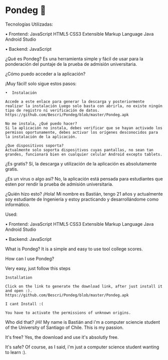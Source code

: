 # Pondeg 📑️

Tecnologías Utilizadas:

• Frontend: JavaScript HTML5 CSS3 Extensible Markup Language Java Android Studio

• Backend: JavaScript

¿Qué es Pondeg? Es una herramienta simple y fácil de usar para la ponderación del puntaje de la prueba de admisión universitaria.


¿Cómo puedo acceder a la aplicación?

¡Muy fácil! solo sigue estos pasos:

    •  Instalación

    Accede a este enlace para generar la descarga y posteriormente realizar la instalación Luego solo basta con abrirla, no existe ningún tipo de registro ni verificación de datos.
    https://github.com/Bescri/Pondeg/blob/master/Pondeg.apk
    
    No me instala, ¿Qué puedo hacer?
    Si la aplicación no instala, debes verificar que se hayan activado los permisos oportunamente, debes activar los orígenes desconocidos para la instalación de la aplicación.
    
    ¿Que dispositivos soporta? 
    Actualmente solo soporta dispositivos cuyas pantallas, no sean tan grandes, funcionará bien en cualquier celular Android excepto tablets.


¿Es gratis? Sí, la descarga y utilización de la aplicación es absolutamente gratis.

¿Es un virus o algo así? No, la aplicación está pensada para estudiantes que esten por rendir la prueba de admisión universitaria.

¿Quién hizo esto? ¡Hola! Mi nombre es Bastián, tengo 21 años y actualmente soy estudiante de Ingeniería y estoy practicando y desarrollándome como informático.



Used:

• Frontend: JavaScript HTML5 CSS3 Extensible Markup Language Java Android Studio

• Backend: JavaScript

What is Pondeg?
It is a simple and easy to use tool college scores.



How can I use Pondeg?

Very easy, just follow this steps

    Installation
    
    Click on the link to generate the download link, after just install it and open :).
    https://github.com/Bescri/Pondeg/blob/master/Pondeg.apk
    
    I cant Install :( 
    
    You have to activate the permissions of unknown origins.
  
Who did that? 
¡Hi! 
My name is Bastián and i'm a computer sciencie student of the University of Santiago of Chile. This is my passion.      
    
It's free?
Yes, the download and use it's absolutly free.

It's safe?
Of course, as I said, i'm just a computer science student wanting to learn :).





